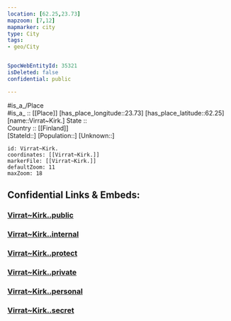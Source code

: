 ```yaml
---
location: [62.25,23.73] 
mapzoom: [7,12] 
mapmarker: city 
type: City
tags:
- geo/City


SpocWebEntityId: 35321
isDeleted: false
confidential: public

---
```

#is_a_/Place  
#is_a_ :: [[Place]] 
[has_place_longitude::23.73] 
[has_place_latitude::62.25] 
[name::Virrat~Kirk.] 
State ::  
Country :: [[Finland]]  
[StateId::] 
[Population::] 
[Unknown::] 


```leaflet
id: Virrat~Kirk.
coordinates: [[Virrat~Kirk.]] 
markerFile: [[Virrat~Kirk.]] 
defaultZoom: 11 
maxZoom: 18
```


## Confidential Links & Embeds: 

### [Virrat~Kirk..public](/_public/\Earth\Continent\Europe\Europe~North\Finland\Provinces~Finland\Western_Finland\counties~Western_Finland\Pirkanmaa\CityVirrat~Kirk..public.md) 

### [Virrat~Kirk..internal](/_internal/\Earth\Continent\Europe\Europe~North\Finland\Provinces~Finland\Western_Finland\counties~Western_Finland\Pirkanmaa\CityVirrat~Kirk..internal.md) 

### [Virrat~Kirk..protect](/_protect/\Earth\Continent\Europe\Europe~North\Finland\Provinces~Finland\Western_Finland\counties~Western_Finland\Pirkanmaa\CityVirrat~Kirk..protect.md) 

### [Virrat~Kirk..private](/_private/\Earth\Continent\Europe\Europe~North\Finland\Provinces~Finland\Western_Finland\counties~Western_Finland\Pirkanmaa\CityVirrat~Kirk..private.md) 

### [Virrat~Kirk..personal](/_personal/\Earth\Continent\Europe\Europe~North\Finland\Provinces~Finland\Western_Finland\counties~Western_Finland\Pirkanmaa\CityVirrat~Kirk..personal.md) 

### [Virrat~Kirk..secret](/_secret/\Earth\Continent\Europe\Europe~North\Finland\Provinces~Finland\Western_Finland\counties~Western_Finland\Pirkanmaa\CityVirrat~Kirk..secret.md)

